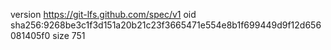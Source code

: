 version https://git-lfs.github.com/spec/v1
oid sha256:9268be3c1f3d151a20b21c23f3665471e554e8b1f699449d9f12d656081405f0
size 751
